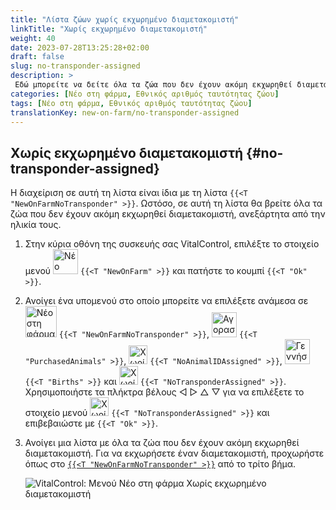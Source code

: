 ```yaml
---
title: "Λίστα ζώων χωρίς εκχωρημένο διαμετακομιστή"
linkTitle: "Χωρίς εκχωρημένο διαμετακομιστή"
weight: 40
date: 2023-07-28T13:25:28+02:00
draft: false
slug: no-transponder-assigned
description: >
 Εδώ μπορείτε να δείτε όλα τα ζώα που δεν έχουν ακόμη εκχωρηθεί διαμετακομιστή και να εκχωρήσετε έναν διαμετακομιστή σε αυτά.
categories: [Νέο στη φάρμα, Εθνικός αριθμός ταυτότητας ζώου]
tags: [Νέο στη φάρμα, Εθνικός αριθμός ταυτότητας ζώου]
translationKey: new-on-farm/no-transponder-assigned
---
```

## Χωρίς εκχωρημένο διαμετακομιστή {#no-transponder-assigned}

Η διαχείριση σε αυτή τη λίστα είναι ίδια με τη λίστα `{{<T "NewOnFarmNoTransponder" >}}`. Ωστόσο, σε αυτή τη λίστα θα βρείτε όλα τα ζώα που δεν έχουν ακόμη εκχωρηθεί διαμετακομιστή, ανεξάρτητα από την ηλικία τους.

1. Στην κύρια οθόνη της συσκευής σας VitalControl, επιλέξτε το στοιχείο μενού <img src="/icons/main/new-on-farm.svg" width="40" align="bottom" alt="Νέο στη φάρμα" /> `{{<T "NewOnFarm" >}}` και πατήστε το κουμπί `{{<T "Ok" >}}`.

2. Ανοίγει ένα υπομενού στο οποίο μπορείτε να επιλέξετε ανάμεσα σε <img src="/icons/registration/new-on-farm-no-transponder.svg" width="50" align="bottom" alt="Νέο στη φάρμα, χωρίς διαμετακομιστή" /> `{{<T "NewOnFarmNoTransponder" >}}`, <img src="/icons/main/new-on-farm.svg" width="40" align="bottom" alt="Αγορασμένα ζώα" /> `{{<T "PurchasedAnimals" >}}`, <img src="/icons/registration/no-eartag-number.svg" width="30" align="bottom" alt="Χωρίς εθνικό αριθμό ταυτότητας ζώου" /> `{{<T "NoAnimalIDAssigned" >}}`, <img src="/icons/main/births.svg" width="40" align="bottom" alt="Γεννήσεις" /> `{{<T "Births" >}}` και <img src="/icons/registration/no-transponder.svg" width="30" align="bottom" alt="Χωρίς εκχωρημένο διαμετακομιστή" /> `{{<T "NoTransponderAssigned" >}}`. Χρησιμοποιήστε τα πλήκτρα βέλους ◁ ▷ △ ▽ για να επιλέξετε το στοιχείο μενού <img src="/icons/registration/no-transponder.svg" width="30" align="bottom" alt="Χωρίς εκχωρημένο διαμετακομιστή" /> `{{<T "NoTransponderAssigned" >}}` και επιβεβαιώστε με `{{<T "Ok" >}}`.

3. Ανοίγει μια λίστα με όλα τα ζώα που δεν έχουν ακόμη εκχωρηθεί διαμετακομιστή. Για να εκχωρήσετε έναν διαμετακομιστή, προχωρήστε όπως στο [`{{<T "NewOnFarmNoTransponder" >}}`](../new-no-transponder/#new-on-farm-no-transponder) από το τρίτο βήμα.

    ![VitalControl: Μενού Νέο στη φάρμα Χωρίς εκχωρημένο διαμετακομιστή](../images/notransponder2.png "Χωρίς εκχωρημένο διαμετακομιστή")
